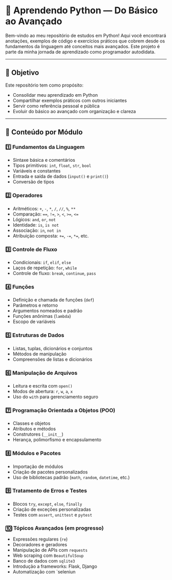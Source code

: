 # 🐍 Aprendendo Python — Do Básico ao Avançado

Bem-vindo ao meu repositório de estudos em Python! Aqui você encontrará anotações, exemplos de código e exercícios práticos que cobrem desde os fundamentos da linguagem até conceitos mais avançados. Este projeto é parte da minha jornada de aprendizado como programador autodidata.

---

## 📌 Objetivo

Este repositório tem como propósito:

- Consolidar meu aprendizado em Python
- Compartilhar exemplos práticos com outros iniciantes
- Servir como referência pessoal e pública
- Evoluir do básico ao avançado com organização e clareza

---

## 🧠 Conteúdo por Módulo

### 1️⃣ Fundamentos da Linguagem
- Sintaxe básica e comentários
- Tipos primitivos: `int`, `float`, `str`, `bool`
- Variáveis e constantes
- Entrada e saída de dados (`input()` e `print()`)
- Conversão de tipos

### 2️⃣ Operadores
- Aritméticos: `+`, `-`, `*`, `/`, `//`, `%`, `**`
- Comparação: `==`, `!=`, `>`, `<`, `>=`, `<=`
- Lógicos: `and`, `or`, `not`
- Identidade: `is`, `is not`
- Associação: `in`, `not in`
- Atribuição composta: `+=`, `-=`, `*=`, etc.

### 3️⃣ Controle de Fluxo
- Condicionais: `if`, `elif`, `else`
- Laços de repetição: `for`, `while`
- Controle de fluxo: `break`, `continue`, `pass`

### 4️⃣ Funções
- Definição e chamada de funções (`def`)
- Parâmetros e retorno
- Argumentos nomeados e padrão
- Funções anônimas (`lambda`)
- Escopo de variáveis

### 5️⃣ Estruturas de Dados
- Listas, tuplas, dicionários e conjuntos
- Métodos de manipulação
- Compreensões de listas e dicionários

### 6️⃣ Manipulação de Arquivos
- Leitura e escrita com `open()`
- Modos de abertura: `r`, `w`, `a`, `x`
- Uso do `with` para gerenciamento seguro

### 7️⃣ Programação Orientada a Objetos (POO)
- Classes e objetos
- Atributos e métodos
- Construtores (`__init__`)
- Herança, polimorfismo e encapsulamento

### 8️⃣ Módulos e Pacotes
- Importação de módulos
- Criação de pacotes personalizados
- Uso de bibliotecas padrão (`math`, `random`, `datetime`, etc.)

### 9️⃣ Tratamento de Erros e Testes
- Blocos `try`, `except`, `else`, `finally`
- Criação de exceções personalizadas
- Testes com `assert`, `unittest` e `pytest`

### 🔟 Tópicos Avançados (em progresso)
- Expressões regulares (`re`)
- Decoradores e geradores
- Manipulação de APIs com `requests`
- Web scraping com `BeautifulSoup`
- Banco de dados com `sqlite3`
- Introdução a frameworks: Flask, Django
- Automatização com `seleniun

